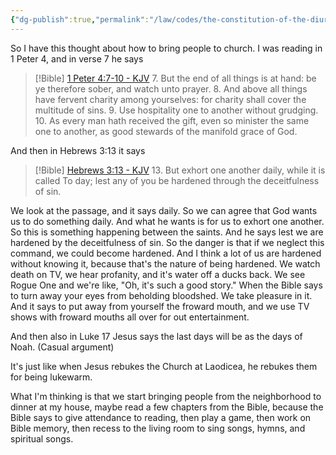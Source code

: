 ```yaml
---
{"dg-publish":true,"permalink":"/law/codes/the-constitution-of-the-diurnal-conduct-of-individual-persons/framework-discussions/tv/use-hospitality-to-bring-people-to-church/","created":"Jan 7, 2020, 9:59 PM","updated":""}
---
```



So I have this thought about how to bring people to church. I was reading in 1 Peter 4, and in verse 7 he says

> [!Bible] [1 Peter 4:7-10 - KJV](https://bible-api.com/1peter+4:7-10?translation=kjv)
> 7. But the end of all things is at hand: be ye therefore sober, and watch unto prayer.
> 8. And above all things have fervent charity among yourselves: for charity shall cover the multitude of sins.
> 9. Use hospitality one to another without grudging.
> 10. As every man hath received the gift, even so minister the same one to another, as good stewards of the manifold grace of God.

And then in Hebrews 3:13 it says

> [!Bible] [Hebrews 3:13 - KJV](https://bible-api.com/hebrews+3:13?translation=kjv)
> 13. But exhort one another daily, while it is called To day; lest any of you be hardened through the deceitfulness of sin.

We look at the passage, and it says daily. So we can agree that God wants us to do something daily. And what he wants is for us to exhort one another. So this is something happening between the saints. And he says lest we are hardened by the deceitfulness of sin. So the danger is that if we neglect this command, we could become hardened. And I think a lot of us are hardened without knowing it, because that's the nature of being hardened. We watch death on TV, we hear profanity, and it's water off a ducks back. We see Rogue One and we're like, "Oh, it's such a good story." When the Bible says to turn away your eyes from beholding bloodshed. We take pleasure in it. And it says to put away from yourself the froward mouth, and we use TV shows with froward mouths all over for out entertainment.

And then also in Luke 17 Jesus says the last days will be as the days of Noah. (Casual argument)

It's just like when Jesus rebukes the Church at Laodicea, he rebukes them for being lukewarm.

What I'm thinking is that we start bringing people from the neighborhood to dinner at my house, maybe read a few chapters from the Bible, because the Bible says to give attendance to reading, then play a game, then work on Bible memory, then recess to the living room to sing songs, hymns, and spiritual songs. 